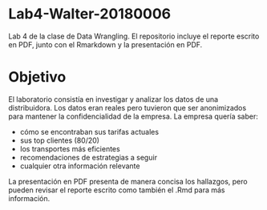 # Lab4-Walter-20180006
Lab 4 de la clase de Data Wrangling. El repositorio incluye el reporte escrito en PDF, junto con el Rmarkdown y la presentación en PDF.
# Objetivo
El laboratorio consistía en investigar y analizar los datos de una distribuidora. Los datos eran reales pero tuvieron que ser anonimizados para mantener la confidencialidad de la empresa. La empresa quería saber:
- cómo se encontraban sus tarifas actuales
- sus top clientes (80/20)
- los transportes más eficientes
- recomendaciones de estrategias a seguir
- cualquier otra información relevante

La presentación en PDF presenta de manera concisa los hallazgos, pero pueden revisar el reporte escrito como también el .Rmd para más información.
